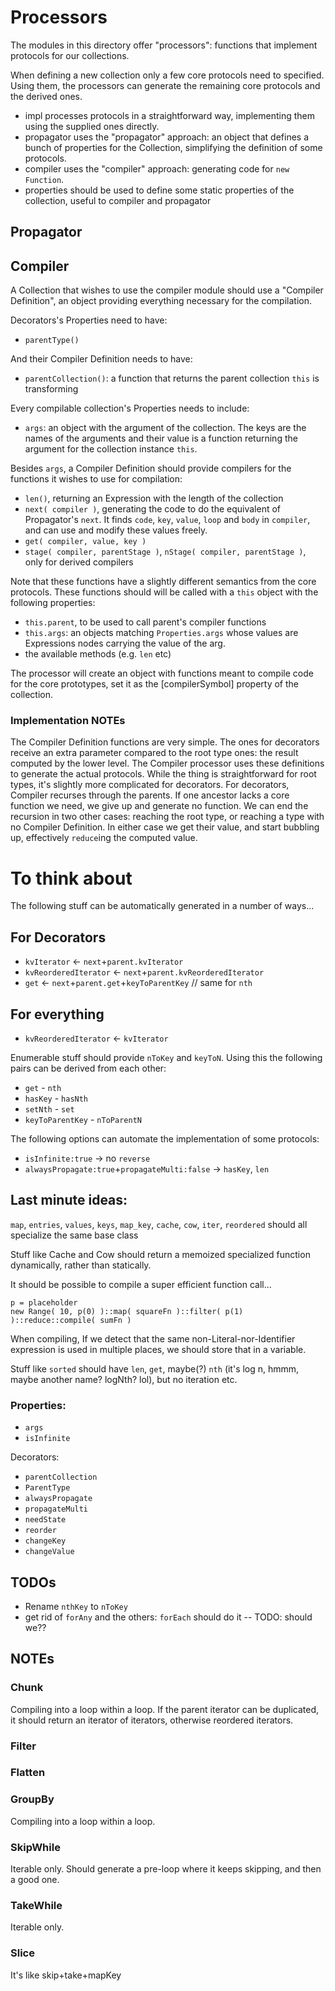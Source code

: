 
# Processors

The modules in this directory offer "processors": functions that implement protocols for our collections.

When defining a new collection only a few core protocols need to specified. Using them, the processors can generate the remaining core protocols and the derived ones.

 - impl processes protocols in a straightforward way, implementing them using the supplied ones directly.
 - propagator uses the "propagator" approach: an object that defines a bunch of properties for the Collection, simplifying the definition of some protocols.
 - compiler uses the "compiler" approach: generating code for `new Function`.
 - properties should be used to define some static properties of the collection, useful to compiler and propagator

## Propagator

## Compiler

A Collection that wishes to use the compiler module should use a "Compiler Definition", an object providing everything necessary for the compilation.

Decorators's Properties need to have:
 - `parentType()`

 And their Compiler Definition needs to have:
 - `parentCollection()`: a function that returns the parent collection `this` is transforming


Every compilable collection's Properties needs to include:
 - `args`: an object with the argument of the collection. The keys are the names of the arguments and their value is a function returning the argument for the collection instance `this`.

Besides `args`, a Compiler Definition should provide compilers for the functions it wishes to use for compilation:
 - `len()`, returning an Expression with the length of the collection
 - `next( compiler )`, generating the code to do the equivalent of Propagator's `next`. It finds `code`, `key`, `value`, `loop` and `body` in `compiler`, and can use and modify these values freely.
 - `get( compiler, value, key )`
 - `stage( compiler, parentStage )`, `nStage( compiler, parentStage )`, only for derived compilers

 Note that these functions have a slightly different semantics from the core protocols. These functions should will be called with a `this` object with the following properties:
  - `this.parent`, to be used to call parent's compiler functions
  - `this.args`: an objects matching `Properties.args` whose values are Expressions nodes carrying the value of the arg.
  - the available methods (e.g. `len` etc)

The processor will create an object with functions meant to compile code for the core prototypes, set it as the [compilerSymbol] property of the collection.

### Implementation NOTEs

The Compiler Definition functions are very simple.
The ones for decorators receive an extra parameter compared to the root type ones: the result computed by the lower level.
The Compiler processor uses these definitions to generate the actual protocols. While the thing is straightforward for root types, it's slightly more complicated for decorators.
For decorators, Compiler recurses through the parents. If one ancestor lacks a core function we need, we give up and generate no function. We can end the recursion in two other cases: reaching the root type, or reaching a type with no Compiler Definition. In either case we get their value, and start bubbling up, effectively `reduce`ing the computed value.

# To think about

The following stuff can be automatically generated in a number of ways...

## For Decorators

 - `kvIterator` <- `next`+`parent.kvIterator`
 - `kvReorderedIterator` <- `next`+`parent.kvReorderedIterator`
 - `get` <- `next`+`parent.get`+`keyToParentKey` // same for `nth`

## For everything

 - `kvReorderedIterator` <- `kvIterator`

Enumerable stuff should provide `nToKey` and `keyToN`. Using this the following pairs can be derived from each other:

 - `get` - `nth`
 - `hasKey` - `hasNth`
 - `setNth` - `set`
 - `keyToParentKey` - `nToParentN`

The following options can automate the implementation of some protocols:

 - `isInfinite:true` -> no `reverse`
 - `alwaysPropagate:true`+`propagateMulti:false` -> `hasKey`, `len`

## Last minute ideas:

`map`, `entries`, `values`, `keys`, `map_key`, `cache`, `cow`, `iter`, `reordered` should all specialize the same base class

Stuff like Cache and Cow should return a memoized specialized function dynamically, rather than statically.

It should be possible to compile a super efficient function call...
```
p = placeholder
new Range( 10, p(0) )::map( squareFn )::filter( p(1) )::reduce::compile( sumFn )
```

When compiling, If we detect that the same non-Literal-nor-Identifier expression is used in multiple places,
we should store that in a variable.

Stuff like `sorted` should have `len`, `get`, maybe(?) `nth` (it's log n, hmmm, maybe another name? logNth? lol), but no iteration etc.

### Properties:

 - `args`
 - `isInfinite`

Decorators:
 - `parentCollection`
 - `ParentType`
 - `alwaysPropagate`
 - `propagateMulti`
 - `needState`
 - `reorder`
 - `changeKey`
 - `changeValue`

## TODOs

 - Rename `nthKey` to `nToKey`
 - get rid of `forAny` and the others: `forEach` should do it -- TODO: should we??

## NOTEs

### Chunk
Compiling into a loop within a loop.
If the parent iterator can be duplicated, it should return an iterator of iterators, otherwise reordered iterators.
### Filter
### Flatten
### GroupBy
Compiling into a loop within a loop.
### SkipWhile
Iterable only.
Should generate a pre-loop where it keeps skipping, and then a good one.
### TakeWhile
Iterable only.
### Slice
It's like skip+take+mapKey
